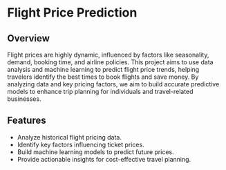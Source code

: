 # Flight Price Prediction
## Overview
Flight prices are highly dynamic, influenced by factors like seasonality, demand, booking time, and airline policies. This project aims to use data analysis and machine learning to predict flight price trends, helping travelers identify the best times to book flights and save money. By analyzing data and key pricing factors, we aim to build accurate predictive models to enhance trip planning for individuals and travel-related businesses.
## Features
- Analyze historical flight pricing data.
- Identify key factors influencing ticket prices.
- Build machine learning models to predict future prices.
- Provide actionable insights for cost-effective travel planning.
